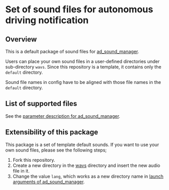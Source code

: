 # Set of sound files for autonomous driving notification

## Overview
This is a default package of sound files for [ad_sound_manager](https://github.com/eve-autonomy/ad_sound_manager/).

Users can place your own sound files in a user-defined directories under sub-directory `wavs`.
Since this repository is a template, it contains only the `default` directory.

Sound file names in config have to be aligned with those file names in the `default` directory.

## List of supported files
See the [parameter description for ad_sound_manager](https://github.com/eve-autonomy/ad_sound_manager#parameter-description).

## Extensibility of this package
This package is a set of template default sounds.
If you want to use your own sound files, please see the following steps;
1. Fork this repository.
1. Create a new directory in the [wavs](#/wavs) directory and insert the new audio file in it.
1. Change the value `lang`, which works as a new directory name in [launch arguments of ad_sound_manager](https://github.com/eve-autonomy/ad_sound_manager#launch-arguments).
